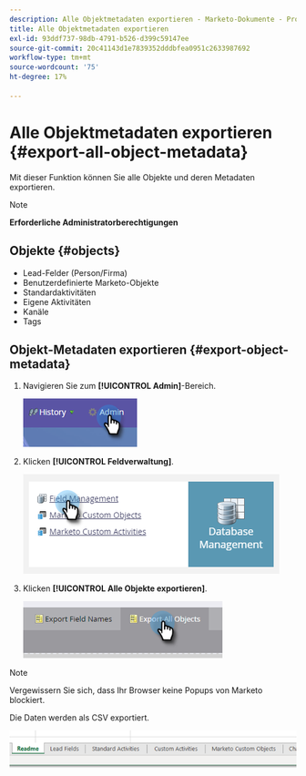 ```yaml
---
description: Alle Objektmetadaten exportieren - Marketo-Dokumente - Produktdokumentation
title: Alle Objektmetadaten exportieren
exl-id: 93ddf737-98db-4791-b526-d399c59147ee
source-git-commit: 20c41143d1e7839352dddbfea0951c2633987692
workflow-type: tm+mt
source-wordcount: '75'
ht-degree: 17%

---
```


# Alle Objektmetadaten exportieren {#export-all-object-metadata}

Mit dieser Funktion können Sie alle Objekte und deren Metadaten exportieren.

>[!NOTE]
>
>**Erforderliche Administratorberechtigungen**

## Objekte {#objects}

* Lead-Felder (Person/Firma)
* Benutzerdefinierte Marketo-Objekte
* Standardaktivitäten
* Eigene Aktivitäten
* Kanäle
* Tags

## Objekt-Metadaten exportieren {#export-object-metadata}

1. Navigieren Sie zum **[!UICONTROL Admin]**-Bereich.

   ![](assets/export-all-object-metadata-1.png)

1. Klicken **[!UICONTROL Feldverwaltung]**.

   ![](assets/export-all-object-metadata-2.png)

1. Klicken **[!UICONTROL Alle Objekte exportieren]**.

   ![](assets/export-all-object-metadata-3.png)

>[!NOTE]
>
>Vergewissern Sie sich, dass Ihr Browser keine Popups von Marketo blockiert.

Die Daten werden als CSV exportiert.

![](assets/export-all-object-metadata-4.png)
